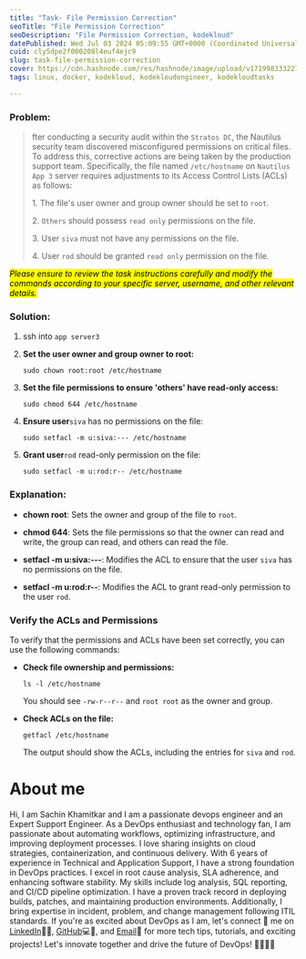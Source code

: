 ```yaml
---
title: "Task- File Permission Correction"
seoTitle: "File Permission Correction"
seoDescription: "File Permission Correction, kodekloud"
datePublished: Wed Jul 03 2024 05:09:55 GMT+0000 (Coordinated Universal Time)
cuid: cly5dpe2f000208l4euf4ejc9
slug: task-file-permission-correction
cover: https://cdn.hashnode.com/res/hashnode/image/upload/v1719983332271/95ad66a7-cdfd-4125-bb0d-a602a7ba8fbf.png
tags: linux, docker, kodekloud, kodekloudengineer, kodekloudtasks

---
```


### Problem:

> fter conducting a security audit within the `Stratos DC`, the Nautilus security team discovered misconfigured permissions on critical files. To address this, corrective actions are being taken by the production support team. Specifically, the file named `/etc/hostname` on `Nautilus App 3` server requires adjustments to its Access Control Lists (ACLs) as follows:
> 
> 1\. The file's user owner and group owner should be set to `root`.
> 
> 2\. `Others` should possess `read only` permissions on the file.
> 
> 3\. User `siva` must not have any permissions on the file.
> 
> 4\. User `rod` should be granted `read only` permission on the file.

*<mark>Please ensure to review the task instructions carefully and modify the commands according to your specific server, username, and other relevant details.</mark>*

### Solution:

1. ssh into `app server3`
    
2. **Set the user owner and group owner to root:**
    
    ```plaintext
    sudo chown root:root /etc/hostname
    ```
    
3. **Set the file permissions to ensure 'others' have read-only access:**
    
    ```plaintext
    sudo chmod 644 /etc/hostname
    ```
    
4. **Ensure user**`siva` has no permissions on the file:
    
    ```plaintext
    sudo setfacl -m u:siva:--- /etc/hostname
    ```
    
5. **Grant user**`rod` read-only permission on the file:
    
    ```plaintext
    sudo setfacl -m u:rod:r-- /etc/hostname
    ```
    

### Explanation:

* **chown root**: Sets the owner and group of the file to `root`.
    
* **chmod 644**: Sets the file permissions so that the owner can read and write, the group can read, and others can read the file.
    
* **setfacl -m u:siva:---**: Modifies the ACL to ensure that the user `siva` has no permissions on the file.
    
* **setfacl -m u:rod:r--**: Modifies the ACL to grant read-only permission to the user `rod`.
    

### Verify the ACLs and Permissions

To verify that the permissions and ACLs have been set correctly, you can use the following commands:

* **Check file ownership and permissions:**
    
    ```plaintext
    ls -l /etc/hostname
    ```
    
    You should see `-rw-r--r--` and `root root` as the owner and group.
    
* **Check ACLs on the file:**
    
    ```plaintext
    getfacl /etc/hostname
    ```
    
    The output should show the ACLs, including the entries for `siva` and `rod`.
    

# About me

Hi, I am Sachin Khamitkar and I am a passionate devops engineer and an Expert Support Engineer. As a DevOps enthusiast and technology fan, I am passionate about automating workflows, optimizing infrastructure, and improving deployment processes. I love sharing insights on cloud strategies, containerization, and continuous delivery. With 6 years of experience in Technical and Application Support, I have a strong foundation in DevOps practices. I excel in root cause analysis, SLA adherence, and enhancing software stability. My skills include log analysis, SQL reporting, and CI/CD pipeline optimization. I have a proven track record in deploying builds, patches, and maintaining production environments. Additionally, I bring expertise in incident, problem, and change management following ITIL standards. If you're as excited about DevOps as I am, let's connect 🌟 me on [LinkedIn](https://www.linkedin.com/in/sachin-khamitkar)🔗💼, [GitHub](https://github.com/sachin-2-github)💻🔗, and [Email](mailto:sachin.bmp@gmail.com)📧 for more tech tips, tutorials, and exciting projects! Let's innovate together and drive the future of DevOps! 🚀👩‍💻💡